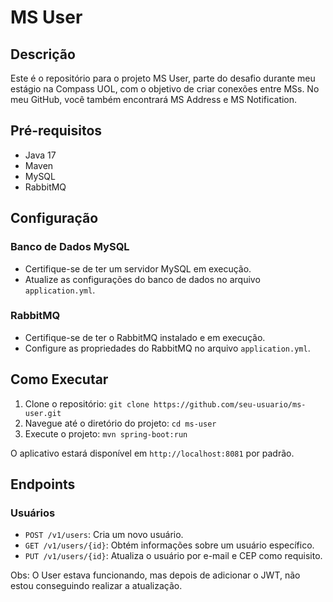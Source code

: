 # MS User

## Descrição
Este é o repositório para o projeto MS User, parte do desafio durante meu estágio na Compass UOL, com o objetivo de criar conexões entre MSs. No meu GitHub, você também encontrará MS Address e MS Notification.

## Pré-requisitos
- Java 17
- Maven
- MySQL
- RabbitMQ

## Configuração

### Banco de Dados MySQL
- Certifique-se de ter um servidor MySQL em execução.
- Atualize as configurações do banco de dados no arquivo `application.yml`.

### RabbitMQ
- Certifique-se de ter o RabbitMQ instalado e em execução.
- Configure as propriedades do RabbitMQ no arquivo `application.yml`.

## Como Executar
1. Clone o repositório: `git clone https://github.com/seu-usuario/ms-user.git`
2. Navegue até o diretório do projeto: `cd ms-user`
3. Execute o projeto: `mvn spring-boot:run`

O aplicativo estará disponível em `http://localhost:8081` por padrão.

## Endpoints

### Usuários
- `POST /v1/users`: Cria um novo usuário.
- `GET /v1/users/{id}`: Obtém informações sobre um usuário específico.
- `PUT /v1/users/{id}`: Atualiza o usuário por e-mail e CEP como requisito.



Obs: O User estava funcionando, mas depois de adicionar o JWT, não estou conseguindo realizar a atualização.

